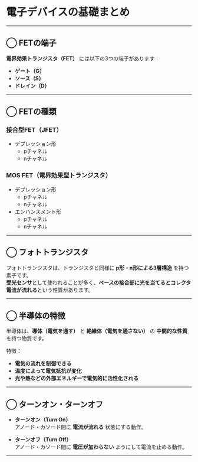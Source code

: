# 電子デバイスの基礎まとめ

---

## ◯ FETの端子

**電界効果トランジスタ（FET）** には以下の3つの端子があります：

- **ゲート（G）**
- **ソース（S）**
- **ドレイン（D）**

---

## ◯ FETの種類

### 接合型FET（JFET）

- デプレッション形  
  - pチャネル  
  - nチャネル  

### MOS FET（電界効果型トランジスタ）

- デプレッション形  
  - pチャネル  
  - nチャネル  
- エンハンスメント形  
  - pチャネル  
  - nチャネル  

---

## ◯ フォトトランジスタ

フォトトランジスタは、トランジスタと同様に **p形・n形による3層構造** を持つ素子です。  
**受光センサ**として使われることが多く、**ベースの接合部に光を当てるとコレクタ電流が流れる**という性質があります。

---

## ◯ 半導体の特徴

半導体は、**導体（電気を通す）** と **絶縁体（電気を通さない）** の **中間的な性質** を持つ物質です。

特徴：

- **電気の流れを制御できる**
- **温度によって電気抵抗が変化**
- **光や熱などの外部エネルギーで電気的に活性化される**

---

## ◯ ターンオン・ターンオフ

- **ターンオン（Turn On）**  
  アノード・カソード間に **電流が流れる** 状態にする動作。

- **ターンオフ（Turn Off）**  
  アノード・カソード間に **電圧が加わらない** ようにして電流を止める動作。

---
